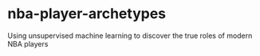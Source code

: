 # nba-player-archetypes
Using unsupervised machine learning to discover the true roles of modern NBA players
